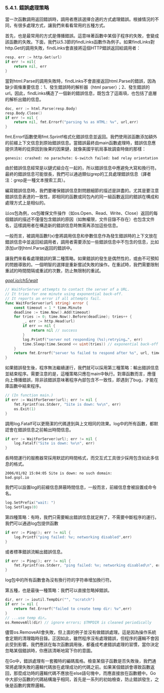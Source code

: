 ### 5.4.1. 錯誤處理策略

當一次函數調用返回錯誤時，調用者應該選擇合適的方式處理錯誤。根據情況的不同，有很多處理方式，讓我們來看看常用的五種方式。

首先，也是最常用的方式是傳播錯誤。這意味著函數中某個子程序的失敗，會變成該函數的失敗。下面，我們以5.3節的findLinks函數作為例子。如果findLinks對http.Get的調用失敗，findLinks會直接將這個HTTP錯誤返回給調用者：

```Go
resp, err := http.Get(url)
if err != nil{
	return nil, err
}
```

當對html.Parse的調用失敗時，findLinks不會直接返回html.Parse的錯誤，因為缺少兩條重要信息：1、發生錯誤時的解析器（html parser）；2、發生錯誤的url。因此，findLinks構造了一個新的錯誤信息，既包含了這兩項，也包括了底層的解析出錯的信息。

```Go
doc, err := html.Parse(resp.Body)
resp.Body.Close()
if err != nil {
	return nil, fmt.Errorf("parsing %s as HTML: %v", url,err)
}
```

fmt.Errorf函數使用fmt.Sprintf格式化錯誤信息並返回。我們使用該函數添加額外的前綴上下文信息到原始錯誤信息。當錯誤最終由main函數處理時，錯誤信息應提供清晰的從原因到後果的因果鏈，就像美國宇航局事故調查時做的那樣：

```
genesis: crashed: no parachute: G-switch failed: bad relay orientation
```

由於錯誤信息經常是以鏈式組合在一起的，所以錯誤信息中應避免大寫和換行符。最終的錯誤信息可能很長，我們可以通過類似grep的工具處理錯誤信息（譯者注：grep是一種文本搜索工具）。

編寫錯誤信息時，我們要確保錯誤信息對問題細節的描述是詳盡的。尤其是要注意錯誤信息表達的一致性，即相同的函數或同包內的同一組函數返回的錯誤在構成和處理方式上是相似的。

以os包為例，os包確保文件操作（如os.Open、Read、Write、Close）返回的每個錯誤的描述不僅僅包含錯誤的原因（如無權限，文件目錄不存在）也包含文件名，這樣調用者在構造新的錯誤信息時無需再添加這些信息。

一般而言，被調用函數f(x)會將調用信息和參數信息作為發生錯誤時的上下文放在錯誤信息中並返回給調用者，調用者需要添加一些錯誤信息中不包含的信息，比如添加url到html.Parse返回的錯誤中。

讓我們來看看處理錯誤的第二種策略。如果錯誤的發生是偶然性的，或由不可預知的問題導致的。一個明智的選擇是重新嘗試失敗的操作。在重試時，我們需要限制重試的時間間隔或重試的次數，防止無限制的重試。

<u><i>gopl.io/ch5/wait</i></u>
```Go
// WaitForServer attempts to contact the server of a URL.
// It tries for one minute using exponential back-off.
// It reports an error if all attempts fail.
func WaitForServer(url string) error {
	const timeout = 1 * time.Minute
	deadline := time.Now().Add(timeout)
	for tries := 0; time.Now().Before(deadline); tries++ {
		_, err := http.Head(url)
		if err == nil {
			return nil // success
		}
		log.Printf("server not responding (%s);retrying…", err)
		time.Sleep(time.Second << uint(tries)) // exponential back-off
	}
	return fmt.Errorf("server %s failed to respond after %s", url, timeout)
}
```

如果錯誤發生後，程序無法繼續運行，我們就可以採用第三種策略：輸出錯誤信息並結束程序。需要注意的是，這種策略只應在main中執行。對庫函數而言，應僅向上傳播錯誤，除非該錯誤意味著程序內部包含不一致性，即遇到了bug，才能在庫函數中結束程序。

```Go
// (In function main.)
if err := WaitForServer(url); err != nil {
	fmt.Fprintf(os.Stderr, "Site is down: %v\n", err)
	os.Exit(1)
}
```

調用log.Fatalf可以更簡潔的代碼達到與上文相同的效果。log中的所有函數，都默認會在錯誤信息之前輸出時間信息。

```Go
if err := WaitForServer(url); err != nil {
	log.Fatalf("Site is down: %v\n", err)
}
```

長時間運行的服務器常採用默認的時間格式，而交互式工具很少採用包含如此多信息的格式。

```
2006/01/02 15:04:05 Site is down: no such domain:
bad.gopl.io
```

我們可以設置log的前綴信息屏蔽時間信息，一般而言，前綴信息會被設置成命令名。

```Go
log.SetPrefix("wait: ")
log.SetFlags(0)
```

第四種策略：有時，我們只需要輸出錯誤信息就足夠了，不需要中斷程序的運行。我們可以通過log包提供函數

```Go
if err := Ping(); err != nil {
	log.Printf("ping failed: %v; networking disabled",err)
}
```

或者標準錯誤流輸出錯誤信息。

```Go
if err := Ping(); err != nil {
	fmt.Fprintf(os.Stderr, "ping failed: %v; networking disabled\n", err)
}
```

log包中的所有函數會為沒有換行符的字符串增加換行符。

第五種，也是最後一種策略：我們可以直接忽略掉錯誤。

```Go
dir, err := ioutil.TempDir("", "scratch")
if err != nil {
	return fmt.Errorf("failed to create temp dir: %v",err)
}
// ...use temp dir…
os.RemoveAll(dir) // ignore errors; $TMPDIR is cleaned periodically
```

儘管os.RemoveAll會失敗，但上面的例子並沒有做錯誤處理。這是因為操作系統會定期的清理臨時目錄。正因如此，雖然程序沒有處理錯誤，但程序的邏輯不會因此受到影響。我們應該在每次函數調用後，都養成考慮錯誤處理的習慣，當你決定忽略某個錯誤時，你應該清晰地寫下你的意圖。

在Go中，錯誤處理有一套獨特的編碼風格。檢查某個子函數是否失敗後，我們通常將處理失敗的邏輯代碼放在處理成功的代碼之前。如果某個錯誤會導致函數返回，那麼成功時的邏輯代碼不應放在else語句塊中，而應直接放在函數體中。Go中大部分函數的代碼結構幾乎相同，首先是一系列的初始檢查，防止錯誤發生，之後是函數的實際邏輯。
